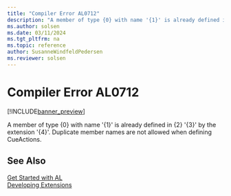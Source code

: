 ```yaml
---
title: "Compiler Error AL0712"
description: "A member of type {0} with name '{1}' is already defined in {2} '{3}' by the extension '{4}'."
ms.author: solsen
ms.date: 03/11/2024
ms.tgt_pltfrm: na
ms.topic: reference
author: SusanneWindfeldPedersen
ms.reviewer: solsen
---
```

[//]: # (START>DO_NOT_EDIT)
[//]: # (IMPORTANT:Do not edit any of the content between here and the END>DO_NOT_EDIT.)
[//]: # (Any modifications should be made in the .xml files in the ModernDev repo.)
# Compiler Error AL0712

[!INCLUDE[banner_preview](../includes/banner_preview.md)]

A member of type {0} with name '{1}' is already defined in {2} '{3}' by the extension '{4}'. Duplicate member names are not allowed when defining CueActions.


[//]: # (IMPORTANT: END>DO_NOT_EDIT)
## See Also  
[Get Started with AL](../devenv-get-started.md)  
[Developing Extensions](../devenv-dev-overview.md)  